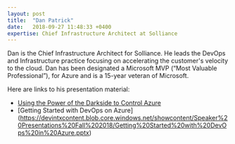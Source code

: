 ```yaml
---
layout: post
title:  "Dan Patrick"
date:   2018-09-27 11:48:33 +0400
expertise: Chief Infrastructure Architect at Solliance 
---
```


Dan is the Chief Infrastructure Architect for Solliance. He leads the DevOps and Infrastructure practice focusing on accelerating the customer's velocity to the cloud. Dan has been designated a Microsoft MVP (“Most Valuable Professional”), for Azure and is a 15-year veteran of Microsoft.

Here are links to his presentation material:

- [Using the Power of the Darkside to Control Azure](https://devintxcontent.blob.core.windows.net/showcontent/Speaker%20Presentations%20Fall%202018/Using%20the%20Power%20of%20the%20Darkside%20to%20Control%20Azure%20An%20Introduction%20to%20the%20Azure%20CLI.pptx)
- [Getting Started with DevOps on Azure] (https://devintxcontent.blob.core.windows.net/showcontent/Speaker%20Presentations%20Fall%202018/Getting%20Started%20with%20DevOps%20in%20Azure.pptx)
